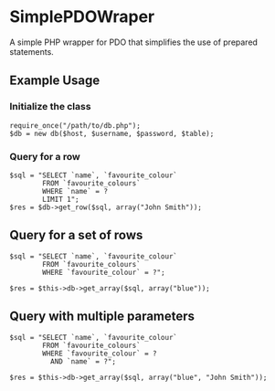 SimplePDOWraper
===============

A simple PHP wrapper for PDO that simplifies the use of prepared statements.

## Example Usage
### Initialize the class
    require_once("/path/to/db.php");
    $db = new db($host, $username, $password, $table);
  
### Query for a row
    $sql = "SELECT `name`, `favourite_colour` 
            FROM `favourite_colours` 
            WHERE `name` = ? 
            LIMIT 1";
    $res = $db->get_row($sql, array("John Smith"));

## Query for a set of rows
    $sql = "SELECT `name`, `favourite_colour` 
            FROM `favourite_colours` 
            WHERE `favourite_colour` = ?";
    
    $res = $this->db->get_array($sql, array("blue"));

## Query with multiple parameters
    $sql = "SELECT `name`, `favourite_colour` 
            FROM `favourite_colours` 
            WHERE `favourite_colour` = ? 
              AND `name` = ?";
    
    $res = $this->db->get_array($sql, array("blue", "John Smith"));
